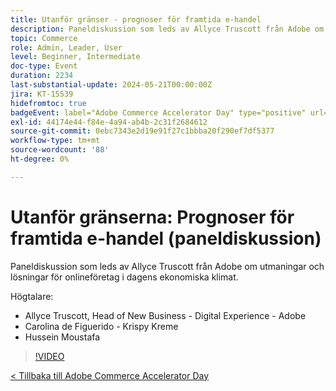 ```yaml
---
title: Utanför gränser - prognoser för framtida e-handel
description: Paneldiskussion som leds av Allyce Truscott från Adobe om utmaningar och lösningar för onlineföretag i dagens ekonomiska klimat.
topic: Commerce
role: Admin, Leader, User
level: Beginner, Intermediate
doc-type: Event
duration: 2234
last-substantial-update: 2024-05-21T00:00:00Z
jira: KT-15539
hidefromtoc: true
badgeEvent: label="Adobe Commerce Accelerator Day" type="positive" url="https://experienceleague.adobe.com/sv/docs/events/apac-commerce-recordings/2024/overview"
exl-id: 44174e44-f84e-4a94-ab4b-2c31f2684612
source-git-commit: 0ebc7343e2d19e91f27c1bbba20f290ef7df5377
workflow-type: tm+mt
source-wordcount: '88'
ht-degree: 0%

---
```


# Utanför gränserna: Prognoser för framtida e-handel (paneldiskussion)

Paneldiskussion som leds av Allyce Truscott från Adobe om utmaningar och lösningar för onlineföretag i dagens ekonomiska klimat.

Högtalare:

+ Allyce Truscott, Head of New Business - Digital Experience - Adobe
+ Carolina de Figuerido - Krispy Kreme
+ Hussein Moustafa

>[!VIDEO](https://video.tv.adobe.com/v/3457234/?learn=on&captions=swe)

[&lt; Tillbaka till Adobe Commerce Accelerator Day](./overview.md)
